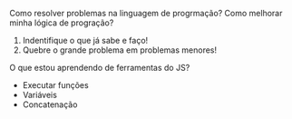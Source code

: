 
Como resolver problemas na linguagem de progrmação?
Como melhorar minha lógica de progração?

1. Indentifique o que já sabe e faço!
2. Quebre o grande problema em problemas menores!

O que estou aprendendo de ferramentas do JS?

- Executar funções
- Variáveis
- Concatenação